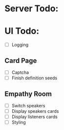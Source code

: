 # Server Todo:

# UI Todo:

* [ ] Logging

## Card Page

* [ ] Captcha
* [ ] Finish definition seeds

## Empathy Room

* [ ] Switch speakers
* [ ] Display speakers cards
* [ ] Display listeners cards
* [ ] Styling
